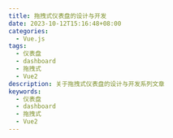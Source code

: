 ```yaml
---
title: 拖拽式仪表盘的设计与开发
date: 2023-10-12T15:16:48+08:00
categories:
  - Vue.js
tags:
  - 仪表盘
  - dashboard
  - 拖拽式
  - Vue2
description: 关于拖拽式仪表盘的设计与开发系列文章
keywords:
  - 仪表盘
  - dashboard
  - 拖拽式
  - Vue2
---
```

